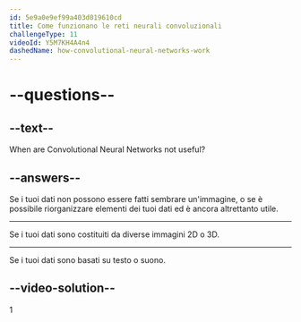 ```yaml
---
id: 5e9a0e9ef99a403d019610cd
title: Come funzionano le reti neurali convoluzionali
challengeType: 11
videoId: Y5M7KH4A4n4
dashedName: how-convolutional-neural-networks-work
---
```


# --questions--

## --text--

When are Convolutional Neural Networks not useful?

## --answers--

Se i tuoi dati non possono essere fatti sembrare un'immagine, o se è possibile riorganizzare elementi dei tuoi dati ed è ancora altrettanto utile.

---

Se i tuoi dati sono costituiti da diverse immagini 2D o 3D.

---

Se i tuoi dati sono basati su testo o suono.

## --video-solution--

1

